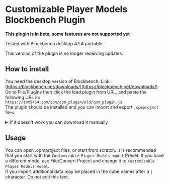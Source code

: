 # Customizable Player Models Blockbench Plugin  
**This plugin is in beta, some features are not supported yet**  

Tested with Blockbench desktop 4.1.4 portable

This version of the plugin is no longer receiving updates.  

## How to install
You need the desktop version of Blockbench. Link: [https://blockbench.net/downloads/](https://blockbench.net/downloads/)  
Go to File/Plugins then click the load plugin from URL, and paste the following URL in:  
`https://tom5454.com/cpm/cpm_plugin/old/cpm_plugin.js`  
The plugin should be installed and you can import and export `.cpmproject` files.  

<details>
  <summary>If it doesn't work you can download it manually</summary>
  
Open the plugin: [Link](https://raw.githubusercontent.com/tom5454/CustomPlayerModels/master/Blockbench/cpm_plugin.js), then Save the Page (Right click/Save Page, or Ctrl+S). Then in Blockbench go to File/Plugins then Load Plugin from File, and open the downloaded `.js` file.
</details>

## Usage
You can open .cpmproject files, or start from scratch. It is recommended that you start with the `Customizable Player Models model` Preset. If you have a different model use File/Convert Project and change it to `Customizable Player Models model`.  
If you import additional data may be placed in the cube names after a `|` character. Do not edit this text.
